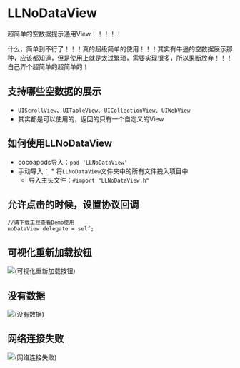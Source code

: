 # LLNoDataView
超简单的空数据提示通用View！！！！！

什么，简单到不行了！！！真的超级简单的使用！！！其实有牛逼的空数据展示那种，应该都知道，但是使用上就是太过繁琐，需要实现很多，所以果断放弃！！！自己弄个超简单的超简单的！


## <a id="支持哪些空数据的展示"></a>支持哪些空数据的展示
* `UIScrollView`、`UITableView`、`UICollectionView`、`UIWebView`
* 其实都是可以使用的，返回的只有一个自定义的View

## <a id="如何使用LLNoDataView"></a>如何使用LLNoDataView
* cocoapods导入：`pod 'LLNoDataView'`
* 手动导入：
      * 将`LLNoDataView`文件夹中的所有文件拽入项目中
    * 导入主头文件：`#import "LLNoDataView.h"`

## <a id="允许点击的时候，设置协议回调"></a>允许点击的时候，设置协议回调
```objc
//请下载工程查看Demo使用
noDataView.delegate = self;
```

## <a id="可视化重新加载按钮"></a>可视化重新加载按钮
![(可视化重新加载按钮)](https://github.com/LvJianfeng/LLNoDataView/blob/master/Screen1_0.png)

## <a id="没有数据"></a>没有数据
![(没有数据)](https://github.com/LvJianfeng/LLNoDataView/blob/master/Screen1_1.png)

## <a id="网络连接失败"></a>网络连接失败
![(网络连接失败)](https://github.com/LvJianfeng/LLNoDataView/blob/master/Screen1_2.png)
